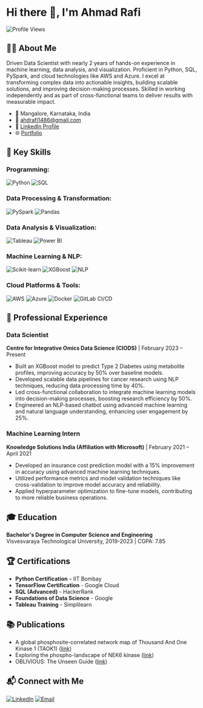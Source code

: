 # Hi there 👋, I'm Ahmad Rafi

![Profile Views](https://komarev.com/ghpvc/?username=ahmadrafi&style=flat-square)

## 👨‍💻 About Me 

Driven Data Scientist with nearly 2 years of hands-on experience in machine learning, data analysis, and visualization. Proficient in Python, SQL, PySpark, and cloud technologies like AWS and Azure. I excel at transforming complex data into actionable insights, building scalable solutions, and improving decision-making processes. Skilled in working independently and as part of cross-functional teams to deliver results with measurable impact.

- 📍 Mangalore, Karnataka, India
- 📧 [ahdrafi1486@gmail.com](mailto:ahdrafi1486@gmail.com)
- 💼 [LinkedIn Profile](https://www.linkedin.com/in/ahmadrafi07)
- 🌐 [Portfolio](https://ahd-rafi.github.io/ahmad-rafi.io)


## 🔧 Key Skills

### Programming:
![Python](https://img.shields.io/badge/Python-3776AB?style=flat&logo=python&logoColor=white)
![SQL](https://img.shields.io/badge/SQL-4479A1?style=flat&logo=postgresql&logoColor=white)

### Data Processing & Transformation:
![PySpark](https://img.shields.io/badge/PySpark-E25A1C?style=flat&logo=apache-spark&logoColor=white)
![Pandas](https://img.shields.io/badge/Pandas-150458?style=flat&logo=pandas&logoColor=white)

### Data Analysis & Visualization:
![Tableau](https://img.shields.io/badge/Tableau-E97627?style=flat&logo=tableau&logoColor=white)
![Power BI](https://img.shields.io/badge/Power%20BI-F2C811?style=flat&logo=power-bi&logoColor=white)

### Machine Learning & NLP:
![Scikit-learn](https://img.shields.io/badge/Scikit--learn-F7931E?style=flat&logo=scikit-learn&logoColor=white)
![XGBoost](https://img.shields.io/badge/XGBoost-FF6F00?style=flat&logo=xgboost&logoColor=white)
![NLP](https://img.shields.io/badge/NLP-008080?style=flat&logo=nlp&logoColor=white)

### Cloud Platforms & Tools:
![AWS](https://img.shields.io/badge/AWS-232F3E?style=flat&logo=amazon-aws&logoColor=white)
![Azure](https://img.shields.io/badge/Azure-0078D4?style=flat&logo=microsoft-azure&logoColor=white)
![Docker](https://img.shields.io/badge/Docker-2496ED?style=flat&logo=docker&logoColor=white)
![GitLab CI/CD](https://img.shields.io/badge/GitLab%20CI%2FCD-FCA121?style=flat&logo=gitlab&logoColor=white)

## 🚀 Professional Experience

### Data Scientist
**Centre for Integrative Omics Data Science (CIODS)** | February 2023 – Present

- Built an XGBoost model to predict Type 2 Diabetes using metabolite profiles, improving accuracy by 50% over baseline models.
- Developed scalable data pipelines for cancer research using NLP techniques, reducing data processing time by 40%.
- Led cross-functional collaboration to integrate machine learning models into decision-making processes, boosting research efficiency by 50%.
- Engineered an NLP-based chatbot using advanced machine learning and natural language understanding, enhancing user engagement by 25%.

### Machine Learning Intern
**Knowledge Solutions India (Affiliation with Microsoft)** | February 2021 – April 2021

- Developed an insurance cost prediction model with a 15% improvement in accuracy using advanced machine learning techniques.
- Utilized performance metrics and model validation techniques like cross-validation to improve model accuracy and reliability.
- Applied hyperparameter optimization to fine-tune models, contributing to more reliable business operations.

## 🎓 Education
**Bachelor's Degree in Computer Science and Engineering**  
Visvesvaraya Technological University, 2019-2023 | CGPA: 7.85

## 🏆 Certifications

- **Python Certification** – IIT Bombay
- **TensorFlow Certification** - Google Cloud
- **SQL (Advanced)** - HackerRank
- **Foundations of Data Science** - Google
- **Tableau Training** - Simplilearn

## 📚 Publications

- A global phosphosite-correlated network map of Thousand And One Kinase 1 (TAOK1) ([link](https://www.sciencedirect.com/science/article/abs/pii/S1357272524000499?via%3Dihub))
- Exploring the phospho-landscape of NEK6 kinase ([link](https://link.springer.com/article/10.1007/s42485-024-00146-8))
- OBLIVIOUS: The Unseen Guide ([link](https://researchjournalnmit.wordpress.com/oblivious-the-unseen-guide/))

## 📬 Connect with Me

[![LinkedIn](https://img.shields.io/badge/LinkedIn-0077B5?style=flat&logo=linkedin&logoColor=white)](https://www.linkedin.com/in/ahmadrafi07)
[![Email](https://img.shields.io/badge/Email-D14836?style=flat&logo=gmail&logoColor=white)](mailto:ahdrafi1486@gmail.com)
